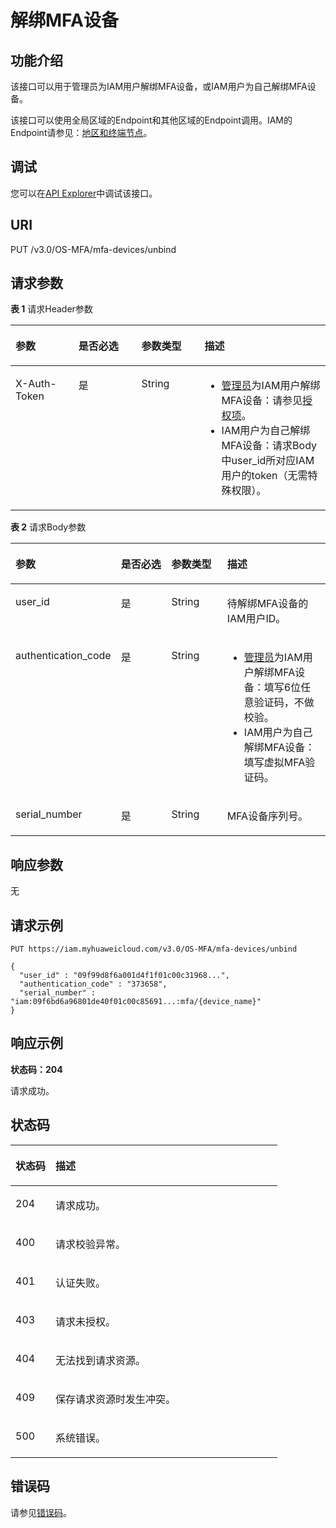 # 解绑MFA设备<a name="iam_08_0018"></a>

## 功能介绍<a name="section698451634412"></a>

该接口可以用于管理员为IAM用户解绑MFA设备，或IAM用户为自己解绑MFA设备。

该接口可以使用全局区域的Endpoint和其他区域的Endpoint调用。IAM的Endpoint请参见：[地区和终端节点](https://developer.huaweicloud.com/endpoint?IAM)。

## 调试<a name="section298618166442"></a>

您可以在[API Explorer](https://apiexplorer.developer.huaweicloud.com/apiexplorer/doc?product=IAM&api=DeleteBindingDevice)中调试该接口。

## URI<a name="section1998681664419"></a>

PUT /v3.0/OS-MFA/mfa-devices/unbind

## 请求参数<a name="section39875160445"></a>

**表 1**  请求Header参数

<a name="table17988131611449"></a>
<table><thead align="left"><tr id="row65141784411"><th class="cellrowborder" valign="top" width="20%" id="mcps1.2.5.1.1"><p id="p0513171446"><a name="p0513171446"></a><a name="p0513171446"></a>参数</p>
</th>
<th class="cellrowborder" valign="top" width="20%" id="mcps1.2.5.1.2"><p id="p852181794414"><a name="p852181794414"></a><a name="p852181794414"></a>是否必选</p>
</th>
<th class="cellrowborder" valign="top" width="20%" id="mcps1.2.5.1.3"><p id="p25220171448"><a name="p25220171448"></a><a name="p25220171448"></a>参数类型</p>
</th>
<th class="cellrowborder" valign="top" width="40%" id="mcps1.2.5.1.4"><p id="p10524177445"><a name="p10524177445"></a><a name="p10524177445"></a>描述</p>
</th>
</tr>
</thead>
<tbody><tr id="row175251754412"><td class="cellrowborder" valign="top" width="20%" headers="mcps1.2.5.1.1 "><p id="p452191720448"><a name="p452191720448"></a><a name="p452191720448"></a>X-Auth-Token</p>
</td>
<td class="cellrowborder" valign="top" width="20%" headers="mcps1.2.5.1.2 "><p id="p185281754419"><a name="p185281754419"></a><a name="p185281754419"></a>是</p>
</td>
<td class="cellrowborder" valign="top" width="20%" headers="mcps1.2.5.1.3 "><p id="p16521417164411"><a name="p16521417164411"></a><a name="p16521417164411"></a>String</p>
</td>
<td class="cellrowborder" valign="top" width="40%" headers="mcps1.2.5.1.4 "><a name="ul1948614712363"></a><a name="ul1948614712363"></a><ul id="ul1948614712363"><li><u id="u39439113483"><a name="u39439113483"></a><a name="u39439113483"></a><a href="https://support.huaweicloud.com/usermanual-iam/iam_01_0001.html" target="_blank" rel="noopener noreferrer">管理员</a></u><u id="u199449111482"><a name="u199449111482"></a><a name="u199449111482"></a></u>为IAM用户解绑MFA设备：请参见<a href="授权项.md">授权项</a>。</li><li>IAM用户为自己解绑MFA设备：请求Body中user_id所对应IAM用户的token（无需特殊权限）。</li></ul>
</td>
</tr>
</tbody>
</table>

**表 2**  请求Body参数

<a name="table999581614449"></a>
<table><thead align="left"><tr id="row45271784415"><th class="cellrowborder" valign="top" width="20%" id="mcps1.2.5.1.1"><p id="p15217174442"><a name="p15217174442"></a><a name="p15217174442"></a>参数</p>
</th>
<th class="cellrowborder" valign="top" width="20%" id="mcps1.2.5.1.2"><p id="p652181713444"><a name="p652181713444"></a><a name="p652181713444"></a>是否必选</p>
</th>
<th class="cellrowborder" valign="top" width="20%" id="mcps1.2.5.1.3"><p id="p8522017104416"><a name="p8522017104416"></a><a name="p8522017104416"></a>参数类型</p>
</th>
<th class="cellrowborder" valign="top" width="40%" id="mcps1.2.5.1.4"><p id="p105231794417"><a name="p105231794417"></a><a name="p105231794417"></a>描述</p>
</th>
</tr>
</thead>
<tbody><tr id="row352201794410"><td class="cellrowborder" valign="top" width="20%" headers="mcps1.2.5.1.1 "><p id="p16527172448"><a name="p16527172448"></a><a name="p16527172448"></a>user_id</p>
</td>
<td class="cellrowborder" valign="top" width="20%" headers="mcps1.2.5.1.2 "><p id="p452191717443"><a name="p452191717443"></a><a name="p452191717443"></a>是</p>
</td>
<td class="cellrowborder" valign="top" width="20%" headers="mcps1.2.5.1.3 "><p id="p1952917104419"><a name="p1952917104419"></a><a name="p1952917104419"></a>String</p>
</td>
<td class="cellrowborder" valign="top" width="40%" headers="mcps1.2.5.1.4 "><p id="p252171734418"><a name="p252171734418"></a><a name="p252171734418"></a>待解绑MFA设备的IAM用户ID。</p>
</td>
</tr>
<tr id="row135281718446"><td class="cellrowborder" valign="top" width="20%" headers="mcps1.2.5.1.1 "><p id="p652141713443"><a name="p652141713443"></a><a name="p652141713443"></a>authentication_code</p>
</td>
<td class="cellrowborder" valign="top" width="20%" headers="mcps1.2.5.1.2 "><p id="p18521417184416"><a name="p18521417184416"></a><a name="p18521417184416"></a>是</p>
</td>
<td class="cellrowborder" valign="top" width="20%" headers="mcps1.2.5.1.3 "><p id="p252717174419"><a name="p252717174419"></a><a name="p252717174419"></a>String</p>
</td>
<td class="cellrowborder" valign="top" width="40%" headers="mcps1.2.5.1.4 "><a name="ul1426718376208"></a><a name="ul1426718376208"></a><ul id="ul1426718376208"><li><u id="u9346113623012"><a name="u9346113623012"></a><a name="u9346113623012"></a><a href="https://support.huaweicloud.com/usermanual-iam/iam_01_0001.html" target="_blank" rel="noopener noreferrer">管理员</a></u><u id="u034693613014"><a name="u034693613014"></a><a name="u034693613014"></a></u>为IAM用户解绑MFA设备：填写6位任意验证码，不做校验。</li><li>IAM用户为自己解绑MFA设备：填写虚拟MFA验证码。</li></ul>
</td>
</tr>
<tr id="row95211714447"><td class="cellrowborder" valign="top" width="20%" headers="mcps1.2.5.1.1 "><p id="p952171794415"><a name="p952171794415"></a><a name="p952171794415"></a>serial_number</p>
</td>
<td class="cellrowborder" valign="top" width="20%" headers="mcps1.2.5.1.2 "><p id="p9521217154415"><a name="p9521217154415"></a><a name="p9521217154415"></a>是</p>
</td>
<td class="cellrowborder" valign="top" width="20%" headers="mcps1.2.5.1.3 "><p id="p115219174441"><a name="p115219174441"></a><a name="p115219174441"></a>String</p>
</td>
<td class="cellrowborder" valign="top" width="40%" headers="mcps1.2.5.1.4 "><p id="p65211714447"><a name="p65211714447"></a><a name="p65211714447"></a>MFA设备序列号。</p>
</td>
</tr>
</tbody>
</table>

## 响应参数<a name="section72117164415"></a>

无

## 请求示例<a name="section162161764418"></a>

```
PUT https://iam.myhuaweicloud.com/v3.0/OS-MFA/mfa-devices/unbind 

{ 
  "user_id" : "09f99d8f6a001d4f1f01c00c31968...", 
  "authentication_code" : "373658", 
  "serial_number" : "iam:09f6bd6a96801de40f01c00c85691...:mfa/{device_name}" 
}
```

## 响应示例<a name="section174151715447"></a>

**状态码：204**

请求成功。

## 状态码<a name="section174151734417"></a>

<a name="table281471411116"></a>
<table><thead align="left"><tr id="row284112140110"><th class="cellrowborder" valign="top" width="15%" id="mcps1.1.3.1.1"><p id="p138410141513"><a name="p138410141513"></a><a name="p138410141513"></a>状态码</p>
</th>
<th class="cellrowborder" valign="top" width="85%" id="mcps1.1.3.1.2"><p id="p128413148118"><a name="p128413148118"></a><a name="p128413148118"></a>描述</p>
</th>
</tr>
</thead>
<tbody><tr id="row138418143110"><td class="cellrowborder" valign="top" width="15%" headers="mcps1.1.3.1.1 "><p id="p584115142116"><a name="p584115142116"></a><a name="p584115142116"></a>204</p>
</td>
<td class="cellrowborder" valign="top" width="85%" headers="mcps1.1.3.1.2 "><p id="p1084115141615"><a name="p1084115141615"></a><a name="p1084115141615"></a>请求成功。</p>
</td>
</tr>
<tr id="row1384119141719"><td class="cellrowborder" valign="top" width="15%" headers="mcps1.1.3.1.1 "><p id="p158411914210"><a name="p158411914210"></a><a name="p158411914210"></a>400</p>
</td>
<td class="cellrowborder" valign="top" width="85%" headers="mcps1.1.3.1.2 "><p id="p884131417111"><a name="p884131417111"></a><a name="p884131417111"></a>请求校验异常。</p>
</td>
</tr>
<tr id="row89391858121712"><td class="cellrowborder" valign="top" width="15%" headers="mcps1.1.3.1.1 "><p id="p893975841710"><a name="p893975841710"></a><a name="p893975841710"></a>401</p>
</td>
<td class="cellrowborder" valign="top" width="85%" headers="mcps1.1.3.1.2 "><p id="p841510618185"><a name="p841510618185"></a><a name="p841510618185"></a>认证失败。</p>
</td>
</tr>
<tr id="row5841191419119"><td class="cellrowborder" valign="top" width="15%" headers="mcps1.1.3.1.1 "><p id="p684116149115"><a name="p684116149115"></a><a name="p684116149115"></a>403</p>
</td>
<td class="cellrowborder" valign="top" width="85%" headers="mcps1.1.3.1.2 "><p id="p984119141014"><a name="p984119141014"></a><a name="p984119141014"></a>请求未授权。</p>
</td>
</tr>
<tr id="row1584115141619"><td class="cellrowborder" valign="top" width="15%" headers="mcps1.1.3.1.1 "><p id="p584141413112"><a name="p584141413112"></a><a name="p584141413112"></a>404</p>
</td>
<td class="cellrowborder" valign="top" width="85%" headers="mcps1.1.3.1.2 "><p id="p0841181418112"><a name="p0841181418112"></a><a name="p0841181418112"></a>无法找到请求资源。</p>
</td>
</tr>
<tr id="row1584191414115"><td class="cellrowborder" valign="top" width="15%" headers="mcps1.1.3.1.1 "><p id="p158414141015"><a name="p158414141015"></a><a name="p158414141015"></a>409</p>
</td>
<td class="cellrowborder" valign="top" width="85%" headers="mcps1.1.3.1.2 "><p id="p48415141012"><a name="p48415141012"></a><a name="p48415141012"></a>保存请求资源时发生冲突。</p>
</td>
</tr>
<tr id="row168412142114"><td class="cellrowborder" valign="top" width="15%" headers="mcps1.1.3.1.1 "><p id="p88419141411"><a name="p88419141411"></a><a name="p88419141411"></a>500</p>
</td>
<td class="cellrowborder" valign="top" width="85%" headers="mcps1.1.3.1.2 "><p id="p1784151411111"><a name="p1784151411111"></a><a name="p1784151411111"></a>系统错误。</p>
</td>
</tr>
</tbody>
</table>

## 错误码<a name="section051417124413"></a>

请参见[错误码](错误码.md)。

